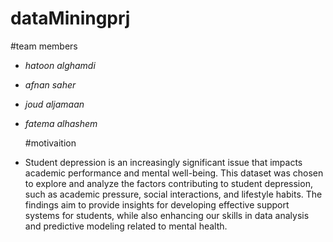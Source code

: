 # dataMiningprj

#team members
- *hatoon alghamdi*
- *afnan saher*
- *joud aljamaan*
- *fatema alhashem*

  #motivaition
- Student depression is an increasingly significant issue that impacts academic performance and mental well-being. This dataset was chosen to explore and analyze the factors contributing to student depression, such as academic pressure, social interactions, and lifestyle habits. The findings aim to provide insights for developing effective support systems for students, while also enhancing our skills in data analysis and predictive modeling related to mental health.
